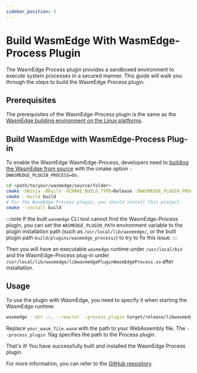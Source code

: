 ```yaml
---
sidebar_position: 3
---
```


# Build WasmEdge With WasmEdge-Process Plugin

The WasmEdge Process plugin provides a sandboxed environment to execute system processes in a secured manner. This guide will walk you through the steps to build the WasmEdge Process plugin.

## Prerequisites

The prerequisites of the WasmEdge-Process plugin is the same as the [WasmEdge building environment on the Linux platforms](../os/linux.md).

## Build WasmEdge with WasmEdge-Process Plug-in

To enable the WasmEdge WasmEdge-Process, developers need to [building the WasmEdge from source](../build_from_src.md) with the cmake option `-DWASMEDGE_PLUGIN_PROCESS=On`.

```bash
cd <path/to/your/wasmedge/source/folder>
cmake -GNinja -Bbuild -DCMAKE_BUILD_TYPE=Release -DWASMEDGE_PLUGIN_PROCESS=On
cmake --build build
# For the WasmEdge-Process plugin, you should install this project.
cmake --install build
```

<!-- prettier-ignore -->
:::note
If the built `wasmedge` CLI tool cannot find the WasmEdge-Process plugin, you can set the `WASMEDGE_PLUGIN_PATH` environment variable to the plugin installation path (such as `/usr/local/lib/wasmedge/`, or the built plugin path `build/plugins/wasmedge_process/`) to try to fix this issue.
:::

Then you will have an executable `wasmedge` runtime under `/usr/local/bin` and the WasmEdge-Process plug-in under `/usr/local/lib/wasmedge/libwasmedgePluginWasmEdgeProcess.so` after installation.

## Usage
To use the plugin with WasmEdge, you need to specify it when starting the WasmEdge runtime:

```bash
wasmedge --dir .:. --reactor --process_plugin target/release/libwasmedge_process.so your_wasm_file.wasm
```

Replace `your_wasm_file.wasm` with the path to your WebAssembly file. The `--process_plugin `flag specifies the path to the Process plugin.

That's it! You have successfully built and installed the WasmEdge Process plugin.

For more information, you can refer to the [GitHub repository](https://github.com/WasmEdge/WasmEdge/tree/master/plugins/wasmedge_process).